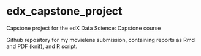 # edx_capstone_project
Capstone project for the edX Data Science: Capstone course

Github repository for my movielens submission, containing reports as Rmd and PDF (knit), and R script.
